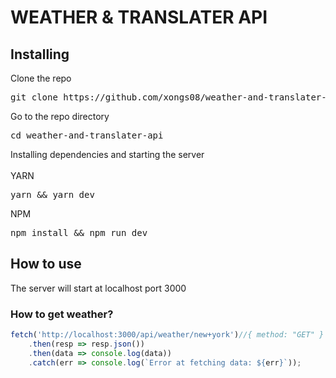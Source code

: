 # WEATHER & TRANSLATER API

## Installing
<summary><span>Clone the repo</span></summary>
<pre>git clone https://github.com/xongs08/weather-and-translater-api.git</pre>
<summary><span>Go to the repo directory</span></summary>
<pre>cd weather-and-translater-api</pre>
<summary><span>Installing dependencies and starting the server</span></summary>
<div>
  <br>
  YARN
  <pre>yarn && yarn dev</pre>
  NPM
  <pre>npm install && npm run dev</pre>
</div>

## How to use
The server will start at localhost port 3000
### How to get weather?
```js
fetch('http://localhost:3000/api/weather/new+york')//{ method: "GET" }
    .then(resp => resp.json())
    .then(data => console.log(data))
    .catch(err => console.log(`Error at fetching data: ${err}`));
```
